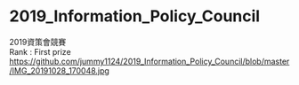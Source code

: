 # 2019_Information_Policy_Council
 2019資策會競賽<br>
 Rank : First prize<br>
https://github.com/jummy1124/2019_Information_Policy_Council/blob/master/IMG_20191028_170048.jpg
